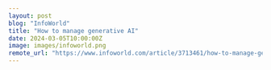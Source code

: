 ```yaml
---
layout: post
blog: "InfoWorld"
title: "How to manage generative AI"
date: 2024-03-05T10:00:00Z
image: images/infoworld.png
remote_url: "https://www.infoworld.com/article/3713461/how-to-manage-generative-ai.html#tk.rss_applicationdevelopment"
---
```

